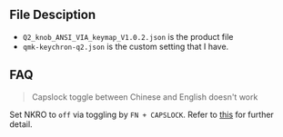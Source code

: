 ## File Desciption

- `Q2_knob_ANSI_VIA_keymap_V1.0.2.json` is the product file
- `qmk-keychron-q2.json` is the custom setting that I have.


## FAQ

> Capslock toggle between Chinese and English doesn't work

Set NKRO to `off` via toggling by `FN + CAPSLOCK`. Refer to [this](https://www.reddit.com/r/Keychron/comments/tn7rmw/comment/i25a63c/?utm_source=share&utm_medium=web2x&context=3) for further detail.